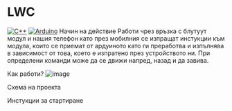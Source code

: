 # LWC
[![C++](https://img.shields.io/badge/c++-%2300599C.svg?style=for-the-badge&logo=c%2B%2B&logoColor=white)](http://cppreference.com/)
[![Arduino](https://img.shields.io/badge/Arduino-00979D?style=for-the-badge&logo=Arduino&logoColor=white)](https://www.arduino.cc/)
Начин на действие
Работи чрез връзка с блутуут модул и нашия телефон като през мобилния се изпращат инстукции към модула, които се приемат от ардуиното като ги преработва и изпълнява в зависимост от това, което е изпратено през устройството ни. При определени команди може да се движи напред, назад и да завива.



Как работи?
![image](https://user-images.githubusercontent.com/61556713/162579582-e74c92e7-8e8b-4248-ac38-c334199108fa.png)


Схема на проекта

Инстукции за стартиране

